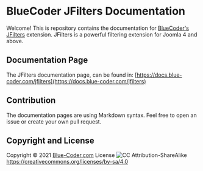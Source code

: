 # BlueCoder JFilters Documentation
Welcome! This is repository contains the documentation for [BlueCoder's JFilters](https://blue-coder.com/jfilters) extension.
JFilters is a powerful filtering extension for Joomla 4 and above.


## Documentation Page
The JFilters documentation page, can be found in: [https://docs.blue-coder.com/jfilters](https://docs.blue-coder.com/jfilters)

## Contribution
The documentation pages are using Markdown syntax. Feel free to open an issue or create your own pull request.

## Copyright and License
Copyright © 2021 [Blue-Coder.com](https://blue-coder.com)
License ![CC Attribution-ShareAlike](https://licensebuttons.net/l/by-sa/3.0/88x31.png) https://creativecommons.org/licenses/by-sa/4.0 